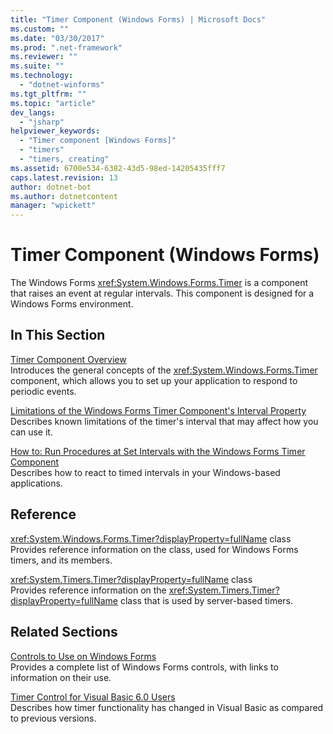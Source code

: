 ```yaml
---
title: "Timer Component (Windows Forms) | Microsoft Docs"
ms.custom: ""
ms.date: "03/30/2017"
ms.prod: ".net-framework"
ms.reviewer: ""
ms.suite: ""
ms.technology: 
  - "dotnet-winforms"
ms.tgt_pltfrm: ""
ms.topic: "article"
dev_langs: 
  - "jsharp"
helpviewer_keywords: 
  - "Timer component [Windows Forms]"
  - "timers"
  - "timers, creating"
ms.assetid: 6700e534-6382-43d5-98ed-14205435fff7
caps.latest.revision: 13
author: dotnet-bot
ms.author: dotnetcontent
manager: "wpickett"
---
```

# Timer Component (Windows Forms)
The Windows Forms <xref:System.Windows.Forms.Timer> is a component that raises an event at regular intervals. This component is designed for a Windows Forms environment.  
  
## In This Section  
 [Timer Component Overview](../../../../docs/framework/winforms/controls/timer-component-overview-windows-forms.md)  
 Introduces the general concepts of the <xref:System.Windows.Forms.Timer> component, which allows you to set up your application to respond to periodic events.  
  
 [Limitations of the Windows Forms Timer Component's Interval Property](../../../../docs/framework/winforms/controls/limitations-of-the-timer-component-interval-property.md)  
 Describes known limitations of the timer's interval that may affect how you can use it.  
  
 [How to: Run Procedures at Set Intervals with the Windows Forms Timer Component](../../../../docs/framework/winforms/controls/run-procedures-at-set-intervals-with-wf-timer-component.md)  
 Describes how to react to timed intervals in your Windows-based applications.  
  
## Reference  
 <xref:System.Windows.Forms.Timer?displayProperty=fullName> class  
 Provides reference information on the class, used for Windows Forms timers, and its members.  
  
 <xref:System.Timers.Timer?displayProperty=fullName> class  
 Provides reference information on the <xref:System.Timers.Timer?displayProperty=fullName> class that is used by server-based timers.  
  
## Related Sections  
 [Controls to Use on Windows Forms](../../../../docs/framework/winforms/controls/controls-to-use-on-windows-forms.md)  
 Provides a complete list of Windows Forms controls, with links to information on their use.  
  
 [Timer Control for Visual Basic 6.0 Users](http://msdn.microsoft.com/en-us/38e5184a-1e50-45cf-b936-dae566c0cfc5)  
 Describes how timer functionality has changed in Visual Basic as compared to previous versions.